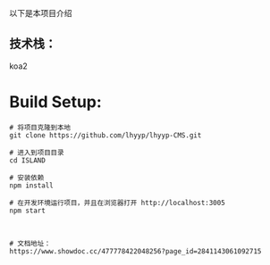 
以下是本项目介绍

## 技术栈：

koa2

# Build Setup:


```plain
# 将项目克隆到本地
git clone https://github.com/lhyyp/lhyyp-CMS.git

# 进入到项目目录
cd ISLAND

# 安装依赖
npm install

# 在开发环境运行项目，并且在浏览器打开 http://localhost:3005
npm start



# 文档地址：
https://www.showdoc.cc/477778422048256?page_id=2841143061092715








